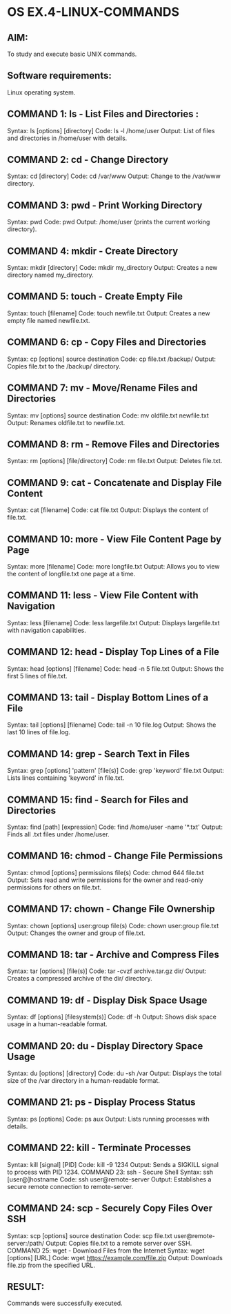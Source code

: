 # OS EX.4-LINUX-COMMANDS

## AIM:
To study and execute basic UNIX commands.

## Software requirements:
Linux operating system.

## COMMAND 1: ls - List Files and Directories :
Syntax: 
	ls [options] [directory]
Code: 
	ls -l /home/user
Output: 
	List of files and directories in /home/user with details.


## COMMAND 2: cd - Change Directory
Syntax: 
	cd [directory]
Code: 
	cd /var/www
Output: 
	Change to the /var/www directory.


## COMMAND 3: pwd - Print Working Directory
Syntax: 
	pwd
Code: 
	pwd
Output: 
	/home/user (prints the current working directory).
## COMMAND 4: mkdir - Create Directory
Syntax: 
	mkdir [directory]
Code: 
	mkdir my_directory
Output:	
	Creates a new directory named my_directory.

## COMMAND 5: touch - Create Empty File
Syntax: 
	touch [filename]
Code: 
	touch newfile.txt
Output: 
	Creates a new empty file named newfile.txt.

## COMMAND 6: cp - Copy Files and Directories
Syntax: 
	cp [options] source destination
Code: 
	cp file.txt /backup/
Output: 
	Copies file.txt to the /backup/ directory.

## COMMAND 7: mv - Move/Rename Files and Directories
Syntax: 
	mv [options] source destination
Code: 
	mv oldfile.txt newfile.txt
Output: 
	Renames oldfile.txt to newfile.txt.

## COMMAND 8: rm - Remove Files and Directories
Syntax: 
	rm [options] [file/directory]
Code: 
	rm file.txt
Output: 
	Deletes file.txt.
 
## COMMAND 9: cat - Concatenate and Display File Content
Syntax: 
	cat [filename]
Code: 
	cat file.txt
Output: 
	Displays the content of file.txt.
 
## COMMAND 10: more - View File Content Page by Page
Syntax: 
	more [filename]
Code: 
	more longfile.txt
Output: 
	Allows you to view the content of longfile.txt one page at a time.
 
## COMMAND 11: less - View File Content with Navigation
Syntax: 
	less [filename]
Code: 
	less largefile.txt
Output: 
	Displays largefile.txt with navigation capabilities.
 
## COMMAND 12: head - Display Top Lines of a File
Syntax: 
	head [options] [filename]
Code: 
	head -n 5 file.txt
Output: 
	Shows the first 5 lines of file.txt.
 
## COMMAND 13: tail - Display Bottom Lines of a File
Syntax: 
	tail [options] [filename]
Code: 
	tail -n 10 file.log
Output: 
	Shows the last 10 lines of file.log.
 
## COMMAND 14: grep - Search Text in Files
Syntax: 
	grep [options] 'pattern' [file(s)]
Code: 
	grep 'keyword' file.txt
Output: 
	Lists lines containing 'keyword' in file.txt.
 
## COMMAND 15: find - Search for Files and Directories
Syntax:
	find [path] [expression]
Code: 
	find /home/user -name '*.txt'
Output: 
	Finds all .txt files under /home/user.
 
## COMMAND 16: chmod - Change File Permissions
Syntax: 
	chmod [options] permissions file(s)
Code: 
	chmod 644 file.txt
Output: 
	Sets read and write permissions for the owner and read-only permissions for others on file.txt.
 
## COMMAND 17: chown - Change File Ownership
Syntax: 
	chown [options] user:group file(s)
Code: 
	chown user:group file.txt
Output: 
	Changes the owner and group of file.txt.
 
## COMMAND 18: tar - Archive and Compress Files
Syntax: 
	tar [options] [file(s)]
Code: 
	tar -cvzf archive.tar.gz dir/
Output: 
	Creates a compressed archive of the dir/ directory.
 
## COMMAND 19: df - Display Disk Space Usage
Syntax: 
	df [options] [filesystem(s)]
Code: 
	df -h
Output: 
	Shows disk space usage in a human-readable format.
 
## COMMAND 20: du - Display Directory Space Usage
Syntax: 
	du [options] [directory]
Code: 
	du -sh /var
Output: 
	Displays the total size of the /var directory in a human-readable format.
 

## COMMAND 21: ps - Display Process Status
Syntax: 
	ps [options]
Code: 
	ps aux
Output: 
	Lists running processes with details.
 
## COMMAND 22: kill - Terminate Processes
Syntax: 
	kill [signal] [PID]
Code: 
	kill -9 1234
Output: 
	Sends a SIGKILL signal to process with PID 1234.
COMMAND 23: ssh - Secure Shell
Syntax: 
	ssh [user@]hostname
Code: 
	ssh user@remote-server
Output: 
	Establishes a secure remote connection to remote-server.
## COMMAND 24: scp - Securely Copy Files Over SSH
Syntax:
	scp [options] source destination
Code: 
	scp file.txt user@remote-server:/path/
Output: 
	Copies file.txt to a remote server over SSH.
COMMAND 25: wget - Download Files from the Internet
Syntax: 
	wget [options] [URL]
Code: 
	wget https://example.com/file.zip
Output: 
	Downloads file.zip from the specified URL.


## RESULT:
Commands were successfully executed.
